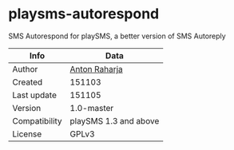 # playsms-autorespond

SMS Autorespond for playSMS, a better version of SMS Autoreply

Info          | Data
--------------|-----------------------------------------
Author        | [Anton Raharja](http://antonraharja.com)
Created       | 151103
Last update   | 151105
Version       | 1.0-master
Compatibility | playSMS 1.3 and above
License       | GPLv3
